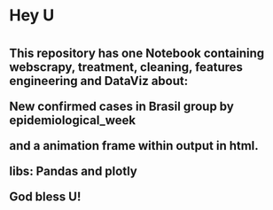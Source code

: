 <h1>Hey U<h1>

<h2>This repository has one Notebook containing webscrapy, treatment, cleaning, features engineering and DataViz about:

New confirmed cases in Brasil group by epidemiological_week

and a animation frame within output in html.
  
libs: Pandas and plotly

God bless U!<h2>
